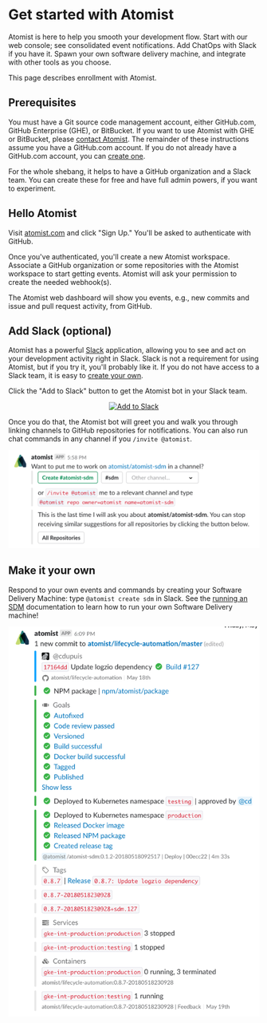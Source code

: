# Get started with Atomist

Atomist is here to help you smooth your development flow.  Start with
our web console; see consolidated event notifications. Add ChatOps
with Slack if you have it. Spawn your own software delivery machine,
and integrate with other tools as you choose.

This page describes enrollment with Atomist.

## Prerequisites

You must have a Git source code management account, either GitHub.com,
GitHub Enterprise (GHE), or BitBucket.  If you want to use Atomist
with GHE or BitBucket, please [contact
Atomist](mailto:support@atomist.com).  The remainder of these
instructions assume you have a GitHub.com account.  If you do not
already have a GitHub.com account, you can [create
one][github-create].

For the whole shebang, it helps to have a GitHub organization and a
Slack team.  You can create these for free and have full admin powers,
if you want to experiment.

[github-create]: https://github.com/join (Join GitHub)

## Hello Atomist

Visit [atomist.com][www] and click "Sign Up."  You'll be asked to
authenticate with GitHub.

Once you've authenticated, you'll create a new Atomist workspace.
Associate a GitHub organization or some repositories with the Atomist
workspace to start getting events.  Atomist will ask your permission
to create the needed webhook(s).

The Atomist web dashboard will show you events, e.g., new commits and
issue and pull request activity, from GitHub.

[www]: https://atomist.com/ (Atomist - How Teams Deliver Software)

## Add Slack (optional)

Atomist has a powerful [Slack][slackhq] application, allowing you to
see and act on your development activity right in Slack.  Slack is not
a requirement for using Atomist, but if you try it, you'll probably
like it.  If you do not have access to a Slack team, it is easy to
[create your own][slack-team].

Click the "Add to Slack" button to get the Atomist bot in your Slack
team.

<p align="center">
 <a href="https://atm.st/2wiDlUe">
  <img alt="Add to Slack" height="50" width="174" src="https://platform.slack-edge.com/img/add_to_slack@2x.png" />
 </a>
</p>

Once you do that, the Atomist bot will greet you and walk you through
linking channels to GitHub repositories for notifications.  You can
also run chat commands in any channel if you `/invite @atomist`.

![Atomist Bot Message][bot-message]

[slackhq]: https://slack.com/ (Slack)
[slack-team]: https://slack.com/get-started#create (Create a Slack Team)
[bot-message]: images/bot-message.png (Atomist Bot Message)

<!-- TODO: invite your friends -->

## Make it your own

Respond to your own events and commands by creating your Software
Delivery Machine: type `@atomist create sdm` in Slack.  See the
[running an SDM][run] documentation to learn how to run your own Software
Delivery machine!

![Software Delivery Machine Lifecycle][sdm-lifecycle]

[run]: run.md (Atomist - Running a Software Delivery Machine)
[sdm-lifecycle]: images/sdm.png (Atomist Software Delivery Machine Lifecycle Message)
